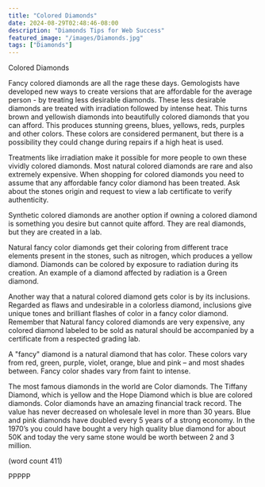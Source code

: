 ```yaml
---
title: "Colored Diamonds"
date: 2024-08-29T02:48:46-08:00
description: "Diamonds Tips for Web Success"
featured_image: "/images/Diamonds.jpg"
tags: ["Diamonds"]
---
```


Colored Diamonds

Fancy colored diamonds are all the rage 
these days.  Gemologists have developed 
new ways to create versions that are 
affordable for the average person - by 
treating less desirable diamonds. These 
less desirable diamonds are treated with 
irradiation followed by intense heat.  This 
turns brown and yellowish diamonds into 
beautifully colored diamonds that you can 
afford.  This produces stunning greens, 
blues, yellows, reds, purples and other 
colors.  These colors are considered 
permanent, but there is a possibility 
they could change during repairs if a high 
heat is used.

Treatments like irradiation make it possible 
for more people to own these vividly colored 
diamonds. Most natural colored diamonds 
are rare and also extremely expensive. When 
shopping for colored diamonds you need to 
assume that any affordable fancy color 
diamond has been treated.  Ask about the 
stones origin and request to view a lab 
certificate to verify authenticity.

Synthetic colored diamonds are another 
option if owning a colored diamond is 
something you desire but cannot quite afford. 
They are real diamonds, but they are created 
in a lab.

Natural fancy color diamonds get their 
coloring from different trace elements present 
in the stones, such as nitrogen, which 
produces a yellow diamond.  Diamonds can 
be colored by exposure to radiation during its 
creation.  An example of a diamond affected 
by radiation is a Green diamond.

Another way that a natural colored diamond 
gets color is by its inclusions.  Regarded as 
flaws and undesirable in a colorless diamond, 
inclusions give unique tones and brilliant 
flashes of color in a fancy color diamond.  
Remember that Natural fancy colored 
diamonds are very expensive, any colored 
diamond labeled to be sold as natural should
be accompanied by a certificate from a 
respected grading lab. 

A "fancy" diamond is a natural diamond that 
has color.  These colors vary from red, green, 
purple, violet, orange, blue and pink – and 
most shades between.  Fancy color shades 
vary from faint to intense. 

The most famous diamonds in the world are 
Color diamonds.  The Tiffany Diamond, 
which is yellow and the Hope Diamond which 
is blue are colored diamonds.    Color 
diamonds have an amazing financial track
record.  The value has never decreased on 
wholesale level in more than 30 years.  Blue 
and pink diamonds have doubled every 5 
years of a strong economy.   In the 1970’s 
you could have bought a very high quality 
blue diamond for about 50K and today the 
very same stone would be worth between 
2 and 3 million. 

(word count 411)

PPPPP

